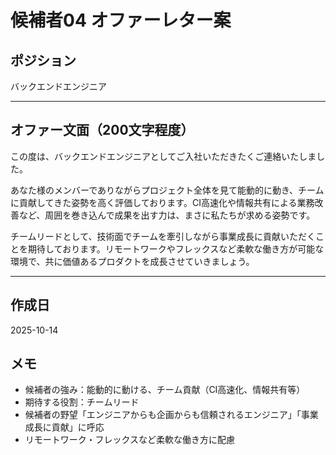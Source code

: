 # 候補者04 オファーレター案

## ポジション
バックエンドエンジニア

---

## オファー文面（200文字程度）

この度は、バックエンドエンジニアとしてご入社いただきたくご連絡いたしました。

あなた様のメンバーでありながらプロジェクト全体を見て能動的に動き、チームに貢献してきた姿勢を高く評価しております。CI高速化や情報共有による業務改善など、周囲を巻き込んで成果を出す力は、まさに私たちが求める姿勢です。

チームリードとして、技術面でチームを牽引しながら事業成長に貢献いただくことを期待しております。リモートワークやフレックスなど柔軟な働き方が可能な環境で、共に価値あるプロダクトを成長させていきましょう。

---

## 作成日
2025-10-14

## メモ
- 候補者の強み：能動的に動ける、チーム貢献（CI高速化、情報共有等）
- 期待する役割：チームリード
- 候補者の野望「エンジニアからも企画からも信頼されるエンジニア」「事業成長に貢献」に呼応
- リモートワーク・フレックスなど柔軟な働き方に配慮


